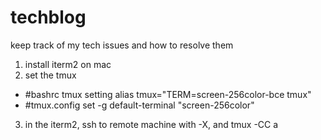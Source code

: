 # techblog
keep track of my tech issues and how to resolve them


1. install iterm2 on mac
2. set the tmux
  - #bashrc tmux setting
      alias tmux="TERM=screen-256color-bce tmux"
  - #tmux.config
      set -g default-terminal "screen-256color"
3. in the iterm2, ssh to remote machine with -X, and tmux -CC a



